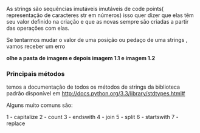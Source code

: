 As strings são sequências imutáveis imutáveis de code points( representação de caracteres str em números)
isso quer dizer que elas têm seu valor definido na criação e que as novas sempre são criadas a partir das operações com elas.

Se tentarmos mudar o valor de uma posição ou pedaço de uma strings , vamos receber um erro

**olhe a pasta de imagem e depois imagem 1.1 e imagem 1.2**

### Principais métodos

temos a documentação de todos os métodos de strings da biblioteca padrão disponível em http://docs.python.org/3.3/library/stdtypes.html#

Alguns muito comuns são:

1 - capitalize
2 - count
3 - endswith
4 - join
5 - split 
6 - startswith
7 - replace

